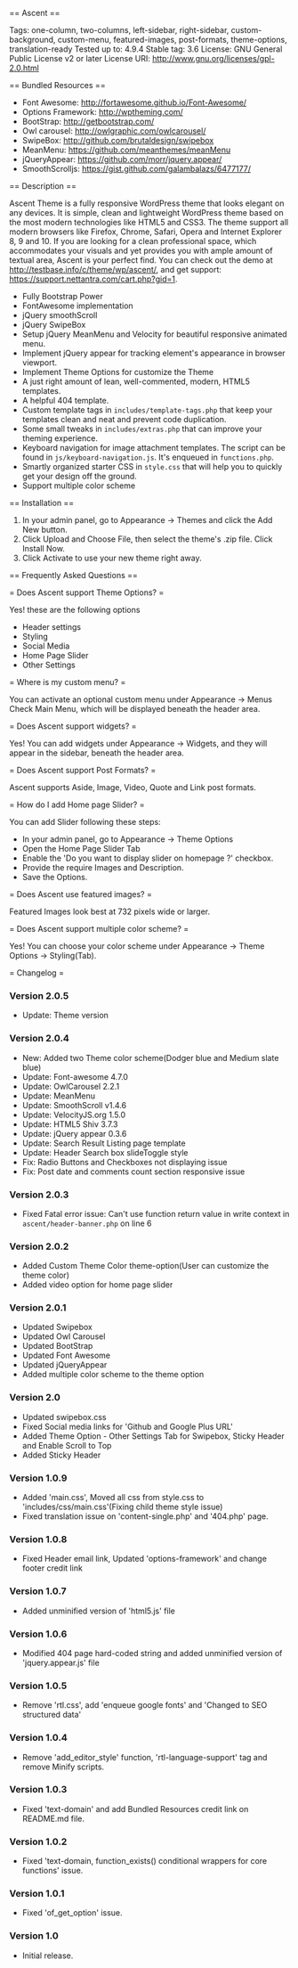 == Ascent ==

Tags: one-column, two-columns, left-sidebar, right-sidebar, custom-background, custom-menu, featured-images, post-formats, theme-options, translation-ready
Tested up to: 4.9.4
Stable tag: 3.6
License: GNU General Public License v2 or later
License URI: http://www.gnu.org/licenses/gpl-2.0.html

== Bundled Resources ==
* Font Awesome: http://fortawesome.github.io/Font-Awesome/
* Options Framework: http://wptheming.com/
* BootStrap: http://getbootstrap.com/
* Owl carousel: http://owlgraphic.com/owlcarousel/
* SwipeBox: http://github.com/brutaldesign/swipebox
* MeanMenu: https://github.com/meanthemes/meanMenu
* jQueryAppear: https://github.com/morr/jquery.appear/
* SmoothScrolljs: https://gist.github.com/galambalazs/6477177/

== Description ==

Ascent Theme is a fully responsive WordPress theme that looks elegant on any devices. It is simple, clean and lightweight WordPress theme based on the most modern technologies like HTML5 and CSS3. The theme support all modern browsers like Firefox, Chrome, Safari, Opera and Internet Explorer 8, 9 and 10.
If you are looking for a clean professional space, which accommodates your visuals and yet provides you with ample amount of textual area, Ascent is your perfect find. You can check out the demo at http://testbase.info/c/theme/wp/ascent/, and get support: https://support.nettantra.com/cart.php?gid=1.


* Fully Bootstrap Power
* FontAwesome implementation
* jQuery smoothScroll
* jQuery SwipeBox
* Setup jQuery MeanMenu and Velocity for beautiful responsive animated menu.
* Implement jQuery appear for tracking element's appearance in browser viewport.
* Implement Theme Options for customize the Theme
* A just right amount of lean, well-commented, modern, HTML5 templates.
* A helpful 404 template.
* Custom template tags in `includes/template-tags.php` that keep your templates clean and neat and prevent code duplication.
* Some small tweaks in `includes/extras.php` that can improve your theming experience.
* Keyboard navigation for image attachment templates. The script can be found in `js/keyboard-navigation.js`. It's enqueued in `functions.php`.
* Smartly organized starter CSS in `style.css` that will help you to quickly get your design off the ground.
* Support multiple color scheme


== Installation ==

1. In your admin panel, go to Appearance -> Themes and click the Add New button.
2. Click Upload and Choose File, then select the theme's .zip file. Click Install Now.
3. Click Activate to use your new theme right away.


== Frequently Asked Questions ==


= Does Ascent support Theme Options?  =

Yes! these are the following options
* Header settings
* Styling
* Social Media
* Home Page Slider
* Other Settings

= Where is my custom menu? =

You can activate an optional custom menu under Appearance -> Menus Check Main Menu, which will be displayed beneath the header area.

= Does Ascent support widgets? =

Yes! You can add widgets under Appearance -> Widgets, and they will appear in the sidebar, beneath the header area.

= Does Ascent support Post Formats? =

Ascent supports Aside, Image, Video, Quote and Link post formats.

= How do I add Home page Slider? =

You can add Slider following these steps:

* In your admin panel, go to Appearance -> Theme Options
* Open the Home Page Slider Tab
* Enable the 'Do you want to display slider on homepage ?' checkbox.
* Provide the require Images and Description.
* Save the Options.

= Does Ascent use featured images? =

Featured Images look best at 732 pixels wide or larger.

= Does Ascent support multiple color scheme? =

Yes! You can choose your color scheme under Appearance -> Theme Options -> Styling(Tab).


= Changelog =

### Version 2.0.5
- Update: Theme version


### Version 2.0.4
- New: Added two Theme color scheme(Dodger blue and Medium slate blue)
- Update: Font-awesome 4.7.0
- Update: OwlCarousel 2.2.1
- Update: MeanMenu
- Update: SmoothScroll v1.4.6
- Update: VelocityJS.org 1.5.0
- Update: HTML5 Shiv 3.7.3
- Update: jQuery appear 0.3.6
- Update: Search Result Listing page template
- Update: Header Search box slideToggle style
- Fix: Radio Buttons and Checkboxes not displaying issue
- Fix: Post date and comments count section responsive issue

### Version 2.0.3
- Fixed Fatal error issue: Can't use function return value in write context in `ascent/header-banner.php` on line 6

### Version 2.0.2
- Added Custom Theme Color theme-option(User can customize the theme color)
- Added video option for home page slider


### Version 2.0.1
- Updated Swipebox
- Updated Owl Carousel
- Updated BootStrap
- Updated Font Awesome
- Updated jQueryAppear
- Added multiple color scheme to the theme option

### Version 2.0
- Updated swipebox.css
- Fixed Social media links for 'Github and Google Plus URL'
- Added Theme Option - Other Settings Tab for Swipebox, Sticky Header and Enable Scroll to Top
- Added Sticky Header

### Version 1.0.9
- Added 'main.css', Moved all css from style.css to 'includes/css/main.css'(Fixing child theme style issue)
- Fixed translation issue on 'content-single.php' and '404.php' page.

### Version 1.0.8
- Fixed Header email link, Updated 'options-framework' and change footer credit link

### Version 1.0.7
- Added unminified version of 'html5.js' file

### Version 1.0.6
- Modified 404 page hard-coded string and added unminified version of 'jquery.appear.js' file

### Version 1.0.5
- Remove 'rtl.css', add 'enqueue google fonts' and 'Changed to SEO structured data'

### Version 1.0.4
- Remove 'add_editor_style' function, 'rtl-language-support' tag and remove Minify scripts.

### Version 1.0.3
- Fixed 'text-domain' and add Bundled Resources credit link on README.md file.

### Version 1.0.2
- Fixed 'text-domain, function_exists() conditional wrappers for core functions' issue.

### Version 1.0.1
- Fixed 'of_get_option' issue.

### Version 1.0
- Initial release.
